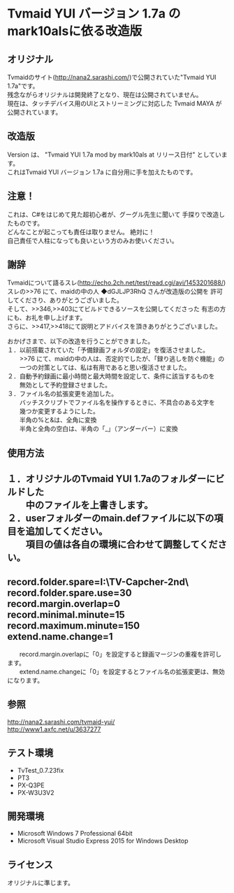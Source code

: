 ﻿# Tvmaid YUI バージョン 1.7a のmark10alsに依る改造版

## オリジナル
Tvmaidのサイト(http://nana2.sarashi.com/)で公開されていた"Tvmaid YUI 1.7a"です。  
残念ながらオリジナルは開発終了となり、現在は公開されていません。  
現在は、タッチデバイス用のUIとストリーミングに対応した Tvmaid MAYA が公開されています。  

## 改造版
Version は、 "Tvmaid YUI 1.7a mod by mark10als at リリース日付" としています。  
これはTvmaid YUI バージョン 1.7a に自分用に手を加えたものです。  

## 注意！
これは、C#をはじめて見た超初心者が、グーグル先生に聞いて
手探りで改造したものです。  
どんなことが起こっても責任は取りません。  絶対に！  
自己責任で人柱になっても良いという方のみお使いください。  

## 謝辞
Tvmaidについて語るスレ(http://echo.2ch.net/test/read.cgi/avi/1453201688/)  
スレの>>76 にて、maidの中の人 ◆dGJLJP3RhQ さんが改造版の公開を
許可してくださり、ありがとうございました。  
そして、>>346,>>403にてビルドできるソースを公開してくださった
有志の方にも、お礼を申し上げます。  
さらに、>>417,>>418にて説明とアドバイスを頂きありがとうございました。  

おかげさまで、以下の改造を行うことができました。  
１．以前搭載されていた「予備録画フォルダの設定」を復活させました。  
　　>>76 にて、maidの中の人は、否定的でしたが、「録り逃しを防ぐ機能」の  
　　一つの対策としては、私は有用であると思い復活させました。  
２．自動予約録画に最小時間と最大時間を設定して、条件に該当するものを  
　　無効として予約登録させました。  
３．ファイル名の拡張変更を追加した。  
　　バッチスクリプトでファイル名を操作するときに、不具合のある文字を  
　　幾つか変更するようにした。  
　　半角の%と&は、全角に変換  
　　半角と全角の空白は、半角の「_」（アンダーバー）に変換  

## 使用方法
１．オリジナルのTvmaid YUI 1.7aのフォルダーにビルドした  
　　中のファイルを上書きします。  
２．userフォルダーのmain.defファイルに以下の項目を追加してください。  
　　項目の値は各自の環境に合わせて調整してください。  
-----------  
record.folder.spare=I:\TV-Capcher-2nd\  
record.folder.spare.use=30  
record.margin.overlap=0  
record.minimal.minute=15  
record.maximum.minute=150  
extend.name.change=1  
-----------  
　　record.margin.overlapに「0」を設定すると録画マージンの重複を許可します。  
　　extend.name.changeに「0」を設定するとファイル名の拡張変更は、無効になります。  

## 参照
http://nana2.sarashi.com/tvmaid-yui/  
http://www1.axfc.net/u/3637277  

## テスト環境
* TvTest_0.7.23fix
* PT3
* PX-Q3PE
* PX-W3U3V2

## 開発環境
* Microsoft Windows 7 Professional 64bit
* Microsoft Visual Studio Express 2015 for Windows Desktop

## ライセンス
オリジナルに準じます。  

